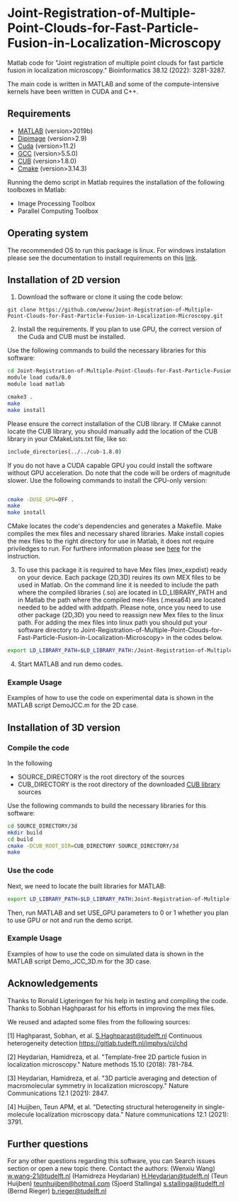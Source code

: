 # Joint-Registration-of-Multiple-Point-Clouds-for-Fast-Particle-Fusion-in-Localization-Microscopy
Matlab code for "Joint registration of multiple point clouds for fast particle fusion in localization microscopy." Bioinformatics 38.12 (2022): 3281-3287.

The main code is written in MATLAB and some of the compute-intensive kernels have been written in CUDA and C++.

## Requirements

* [MATLAB](https://www.mathworks.com/products/matlab.html) (version>2019b)
* [Dipimage](http://www.diplib.org/) (version>2.9)
* [Cuda](https://developer.nvidia.com/cuda-downloads) (version>11.2)
* [GCC](https://gcc.gnu.org/) (version>5.5.0)
* [CUB](https://nvlabs.github.io/cub/) (version>1.8.0)
* [Cmake](https://cmake.org/) (version>3.14.3)


Running the demo script in Matlab requires the installation of the following toolboxes in Matlab:
* Image Processing Toolbox
* Parallel Computing Toolbox


## Operating system

The recommended OS to run this package is linux. For windows instalation please see the documentation to install requirements on this [link](https://github.com/imphys/smlm_datafusion3d).

## Installation of 2D version

1. Download the software or clone it using the code below: 

``` git clone https://github.com/wexw/Joint-Registration-of-Multiple-Point-Clouds-for-Fast-Particle-Fusion-in-Localization-Microscopy.git ```

2. Install the requirements. If you plan to use GPU, the correct version of the Cuda and CUB must be installed. 


Use the following commands to build the necessary libraries for this software:

```bash
cd Joint-Registration-of-Multiple-Point-Clouds-for-Fast-Particle-Fusion-in-Localization-Microscopy/2d
module load cuda/8.0
module load matlab

cmake3 .
make
make install
````

Please ensure the correct installation of the CUB library. If CMake cannot locate the CUB library, you should manually add the location of the CUB library in your CMakeLists.txt file, like so:
````bash
include_directories(../../cub-1.8.0)
````
If you do not have a CUDA capable GPU you could install the software without GPU acceleration. Do note that the code will be orders of magnitude slower. Use the following commands to install the CPU-only version:
```bash

cmake -DUSE_GPU=OFF .
make
make install
```

CMake locates the code's dependencies and generates a Makefile. Make compiles the mex files and necessary shared libraries. Make install copies the mex files to the right directory for use in Matlab, it does not require priviledges to run.
For furthere information please see [here](https://github.com/imphys/smlm_datafusion3d) for the instruction.

3. To use this package it is required to have Mex files (mex_expdist) ready on your device. Each package (2D,3D) reuires its own MEX files to be used in Matlab. On the command line it is needed to include the path where the compiled libraries (.so) are located in LD_LIBRARY_PATH and in Matlab the path where the compiled mex-files (.mexa64)  are located needed to be added with addpath. Please note, once you need to use other package (2D,3D) you need to reassign new Mex files to the linux path. For adding the mex files into linux path you should put your software directory to Joint-Registration-of-Multiple-Point-Clouds-for-Fast-Particle-Fusion-in-Localization-Microscopy> in the codes below.

```bash
export LD_LIBRARY_PATH=$LD_LIBRARY_PATH:/Joint-Registration-of-Multiple-Point-Clouds-for-Fast-Particle-Fusion-in-Localization-Microscopy/2d
````

4. Start MATLAB and run demo codes.

### Example Usage
Examples of how to use the code on experimental data is shown in the MATLAB script DemoJCC.m for the 2D case.

## Installation of 3D version

### Compile the code
In the following

- SOURCE_DIRECTORY is the root directory of the sources
- CUB_DIRECTORY is the root directory of the downloaded [CUB library](https://nvlabs.github.io/cub/) sources


Use the following commands to build the necessary libraries for this software:

```bash
cd SOURCE_DIRECTORY/3d
mkdir build
cd build
cmake -DCUB_ROOT_DIR=CUB_DIRECTORY SOURCE_DIRECTORY/3d
make
````
### Use the code
Next, we need to locate the built libraries for MATLAB:
```bash
export LD_LIBRARY_PATH=$LD_LIBRARY_PATH:Joint-Registration-of-Multiple-Point-Clouds-for-Fast-Particle-Fusion-in-Localization-Microscopy/3d/build/mex/

``` 
Then, run MATLAB and set USE_GPU parameters to 0 or 1 whether you plan to use GPU or not and run the demo script.


### Example Usage
Examples of how to use the code on simulated data is shown in the MATLAB script Demo_JCC_3D.m for the 3D case.

## Acknowledgements
Thanks to Ronald Ligteringen for his help in testing and compiling the code.
Thanks to Sobhan Haghparast for his efforts in improving the mex files.

We reused and adapted some files from the following sources:

[1] Haghparast, Sobhan, et al. <S.Haghparast@tudelft.nl>  Continuous heterogeneity detection https://gitlab.tudelft.nl/imphys/ci/chd

[2] Heydarian, Hamidreza, et al. "Template-free 2D particle fusion in localization microscopy." Nature methods 15.10 (2018): 781-784.

[3] Heydarian, Hamidreza, et al. "3D particle averaging and detection of macromolecular symmetry in localization microscopy." Nature Communications 12.1 (2021): 2847.

[4] Huijben, Teun APM, et al. "Detecting structural heterogeneity in single-molecule localization microscopy data." Nature communications 12.1 (2021): 3791.

## Further questions
For any other questions regarding this software, you can
Search issues section or open a new topic there.
Contact the authors: 
(Wenxiu Wang) w.wang-21@tudelft.nl
(Hamidreza Heydarian) H.Heydarian@tudelft.nl
(Teun Huijben) teunhuijben@hotmail.com
(Sjoerd Stallinga) s.stallinga@tudelft.nl
(Bernd Rieger) b.rieger@tudelft.nl
